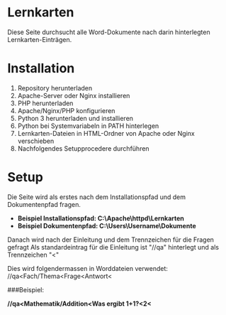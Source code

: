 # Lernkarten
Diese Seite durchsucht alle Word-Dokumente nach darin hinterlegten Lernkarten-Einträgen.

# Installation
1. Repository herunterladen
2. Apache-Server oder Nginx installieren
3. PHP herunterladen
4. Apache/Nginx/PHP konfigurieren
5. Python 3 herunterladen und installieren
6. Python bei Systemvariabeln in PATH hinterlegen
7. Lernkarten-Dateien in HTML-Ordner von Apache oder Nginx verschieben
8. Nachfolgendes Setupprocedere durchführen

# Setup
Die Seite wird als erstes nach dem Installationspfad und dem Dokumentenpfad fragen.

- **Beispiel Installationspfad: C:\Apache\httpd\Lernkarten**
- **Beispiel Dokumentenpfad: C:\Users\Username\Dokumente**

Danach wird nach der Einleitung und dem Trennzeichen für die Fragen gefragt
Als standardeintrag für die Einleitung ist "//qa" hinterlegt und als Trennzeichen "<"

Dies wird folgendermassen in Worddateien verwendet:
//qa<Fach/Thema<Frage<Antwort<

###Beispiel:

**//qa<Mathematik/Addition<Was ergibt 1+1?<2<**
